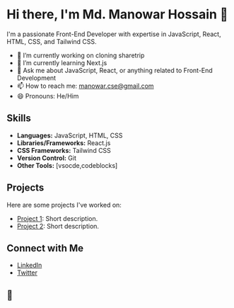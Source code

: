 # Hi there, I'm Md. Manowar Hossain 👋

I'm a passionate Front-End Developer with expertise in JavaScript, React, HTML, CSS, and Tailwind CSS.

- 🔭 I’m currently working on cloning sharetrip
- 🌱 I’m currently learning Next.js
- 💬 Ask me about JavaScript, React, or anything related to Front-End Development
- 📫 How to reach me: manowar.cse@gmail.com
- 😄 Pronouns: He/Him

## Skills

- **Languages:** JavaScript, HTML, CSS
- **Libraries/Frameworks:** React.js
- **CSS Frameworks:** Tailwind CSS
- **Version Control:** Git
- **Other Tools:** [vsocde,codeblocks]

## Projects

Here are some projects I've worked on:

- [Project 1](link-to-project-1): Short description.
- [Project 2](link-to-project-2): Short description.

## Connect with Me

- [LinkedIn](https://www.linkedin.com/in/manowar-cse)
- [Twitter](https://twitter.com/THeMTNPaTieNCe)


## 🚀

